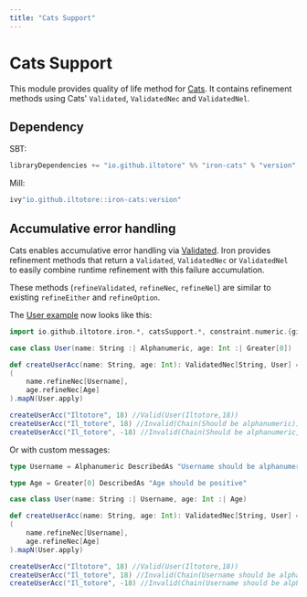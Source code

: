 ```yaml
---
title: "Cats Support"
---
```


# Cats Support

This module provides quality of life method for [Cats](https://typelevel.org/cats/). It contains refinement methods using Cats' `Validated`, `ValidatedNec` and `ValidatedNel`.

## Dependency

SBT: 

```scala
libraryDependencies += "io.github.iltotore" %% "iron-cats" % "version"
```

Mill:

```scala
ivy"io.github.iltotore::iron-cats:version"
```

## Accumulative error handling

Cats enables accumulative error handling via [Validated](http://typelevel.org/cats/datatypes/validated.html). Iron provides refinement methods that return a `Validated`, `ValidatedNec` or `ValidatedNel` to easily combine runtime refinement with this failure accumulation.

These methods (`refineValidated`, `refineNec`, `refineNel`) are similar to existing `refineEither` and `refineOption`.

The [User example](../reference/refinement.md) now looks like this:

```scala
import io.github.iltotore.iron.*, catsSupport.*, constraint.numeric.{given, *}, constraint.string.{given, *}

case class User(name: String :| Alphanumeric, age: Int :| Greater[0])

def createUserAcc(name: String, age: Int): ValidatedNec[String, User] =
(
    name.refineNec[Username],
    age.refineNec[Age]
).mapN(User.apply)

createUserAcc("Iltotore", 18) //Valid(User(Iltotore,18))
createUserAcc("Il_totore", 18) //Invalid(Chain(Should be alphanumeric))
createUserAcc("Il_totore", -18) //Invalid(Chain(Should be alphanumeric, Should be greater than 0))
```

Or with custom messages:

```scala
type Username = Alphanumeric DescribedAs "Username should be alphanumeric"

type Age = Greater[0] DescribedAs "Age should be positive"

case class User(name: String :| Username, age: Int :| Age)

def createUserAcc(name: String, age: Int): ValidatedNec[String, User] =
(
    name.refineNec[Username],
    age.refineNec[Age]
).mapN(User.apply)

createUserAcc("Iltotore", 18) //Valid(User(Iltotore,18))
createUserAcc("Il_totore", 18) //Invalid(Chain(Username should be alphanumeric))
createUserAcc("Il_totore", -18) //Invalid(Chain(Username should be alphanumeric, Age should be positive))
```